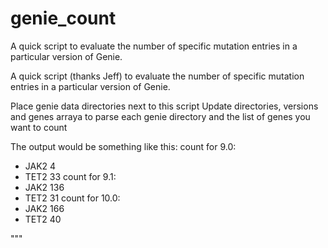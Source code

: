 # genie_count
A quick script to evaluate the number of specific mutation entries in a particular version of Genie.

A quick script (thanks Jeff) to evaluate the number of
specific mutation entries in a particular version of Genie.

Place genie data directories next to this script
Update directories, versions and genes arraya to parse
each genie directory and the list of genes you want to count

The output would be something like this:
count for 9.0:
 - JAK2 4
 - TET2 33
count for 9.1:
 - JAK2 136
 - TET2 31
count for 10.0:
 - JAK2 166
 - TET2 40

"""
